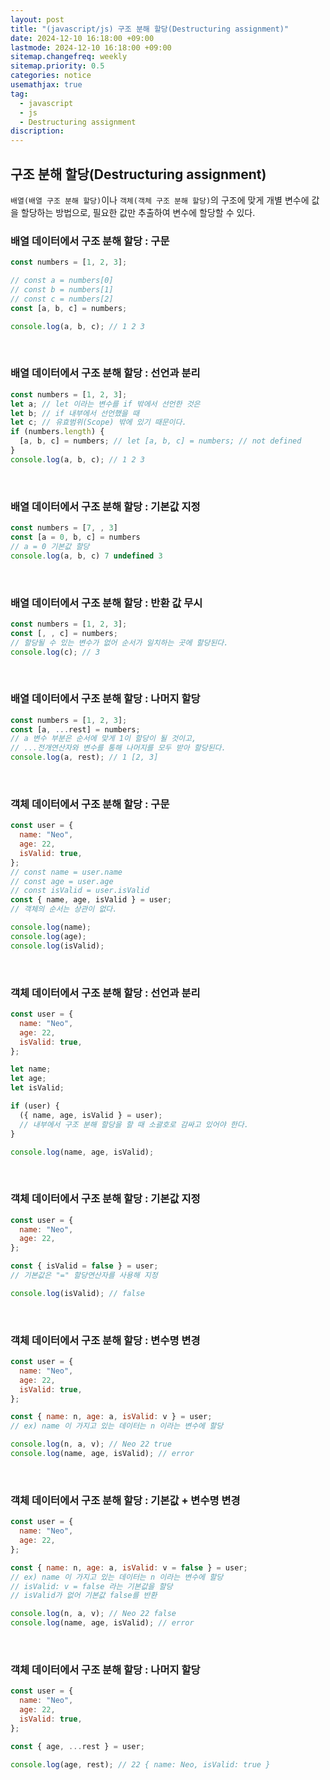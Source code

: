 ```yaml
---
layout: post
title: "(javascript/js) 구조 분해 할당(Destructuring assignment)"
date: 2024-12-10 16:18:00 +09:00
lastmode: 2024-12-10 16:18:00 +09:00
sitemap.changefreq: weekly
sitemap.priority: 0.5
categories: notice
usemathjax: true
tag:
  - javascript
  - js
  - Destructuring assignment
discription:
---
```


## 구조 분해 할당(Destructuring assignment)

`배열(배열 구조 분해 할당)`이나 `객체(객체 구조 분해 할당)`의 구조에 맞게 개별 변수에 값을 할당하는 방법으로, 필요한 값만 추출하여 변수에 할당할 수 있다.

### 배열 데이터에서 구조 분해 할당 : 구문

```js
const numbers = [1, 2, 3];

// const a = numbers[0]
// const b = numbers[1]
// const c = numbers[2]
const [a, b, c] = numbers;

console.log(a, b, c); // 1 2 3
```

<br>

### 배열 데이터에서 구조 분해 할당 : 선언과 분리

```js
const numbers = [1, 2, 3];
let a; // let 이라는 변수를 if 밖에서 선언한 것은
let b; // if 내부에서 선언했을 때
let c; // 유효범위(Scope) 밖에 있기 때문이다.
if (numbers.length) {
  [a, b, c] = numbers; // let [a, b, c] = numbers; // not defined
}
console.log(a, b, c); // 1 2 3
```

<br>

### 배열 데이터에서 구조 분해 할당 : 기본값 지정

```js
const numbers = [7, , 3]
const [a = 0, b, c] = numbers
// a = 0 기본값 할당
console.log(a, b, c) 7 undefined 3
```

<br>

### 배열 데이터에서 구조 분해 할당 : 반환 값 무시

```js
const numbers = [1, 2, 3];
const [, , c] = numbers;
// 할당될 수 있는 변수가 없어 순서가 일치하는 곳에 할당된다.
console.log(c); // 3
```

<br>

### 배열 데이터에서 구조 분해 할당 : 나머지 할당

```js
const numbers = [1, 2, 3];
const [a, ...rest] = numbers;
// a 변수 부분은 순서에 맞게 1이 할당이 될 것이고,
// ...전개연산자와 변수를 통해 나머지를 모두 받아 할당된다.
console.log(a, rest); // 1 [2, 3]
```

<br>

### 객체 데이터에서 구조 분해 할당 : 구문

```js
const user = {
  name: "Neo",
  age: 22,
  isValid: true,
};
// const name = user.name
// const age = user.age
// const isValid = user.isValid
const { name, age, isValid } = user;
// 객체의 순서는 상관이 없다.

console.log(name);
console.log(age);
console.log(isValid);
```

<br>

### 객체 데이터에서 구조 분해 할당 : 선언과 분리

```js
const user = {
  name: "Neo",
  age: 22,
  isValid: true,
};

let name;
let age;
let isValid;

if (user) {
  ({ name, age, isValid } = user);
  // 내부에서 구조 분해 할당을 할 때 소괄호로 감싸고 있어야 한다.
}

console.log(name, age, isValid);
```

<br>

### 객체 데이터에서 구조 분해 할당 : 기본값 지정

```js
const user = {
  name: "Neo",
  age: 22,
};

const { isValid = false } = user;
// 기본값은 "=" 할당연산자를 사용해 지정

console.log(isValid); // false
```

<br>

### 객체 데이터에서 구조 분해 할당 : 변수명 변경

```js
const user = {
  name: "Neo",
  age: 22,
  isValid: true,
};

const { name: n, age: a, isValid: v } = user;
// ex) name 이 가지고 있는 데이터는 n 이라는 변수에 할당

console.log(n, a, v); // Neo 22 true
console.log(name, age, isValid); // error
```

<br>

### 객체 데이터에서 구조 분해 할당 : 기본값 + 변수명 변경

```js
const user = {
  name: "Neo",
  age: 22,
};

const { name: n, age: a, isValid: v = false } = user;
// ex) name 이 가지고 있는 데이터는 n 이라는 변수에 할당
// isValid: v = false 라는 기본값을 할당
// isValid가 없어 기본값 false를 반환

console.log(n, a, v); // Neo 22 false
console.log(name, age, isValid); // error
```

<br>

### 객체 데이터에서 구조 분해 할당 : 나머지 할당

```js
const user = {
  name: "Neo",
  age: 22,
  isValid: true,
};

const { age, ...rest } = user;

console.log(age, rest); // 22 { name: Neo, isValid: true }
```

<br>
